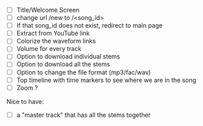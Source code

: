 - [ ] Title/Welcome Screen
- [ ] change url /new to /<song_id>
- [ ] If that song_id does not exist, redirect to main page
- [ ] Extract from YouTube link
- [ ] Colorize the waveform links
- [ ] Volume for every track
- [ ] Option to download individual stems
- [ ] Option to download all the stems
- [ ] Option to change the file format (mp3/fac/wav)
- [ ] Top timeline with time markers to see where we are in the song
- [ ] Zoom ?

Nice to have:
- [ ] a "master track" that has all the stems together